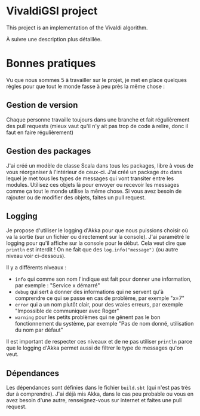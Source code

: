 VivaldiGSI project
===========================

This project is an implementation of the Vivaldi algorithm.

À suivre une description plus détaillée.

Bonnes pratiques
================

Vu que nous sommes 5 à travailler sur le projet, je met en place quelques règles pour que tout le monde fasse à peu près la même chose :

Gestion de version
------------------
Chaque personne travaille toujours dans une branche et fait régulièrement des pull requests (mieux vaut qu'il n'y ait pas trop de code à relire, donc il faut en faire régulièrement)

Gestion des packages
--------------------
J'ai créé un modèle de classe Scala dans tous les packages, libre à vous de vous réorganiser à l'intérieur de ceux-ci. J'ai créé un package `dto` dans lequel je met tous les types de messages qui vont
transiter entre les modules. Utilisez ces objets là pour envoyer ou recevoir les messages comme ça tout le monde utilise la même chose.
Si vous avez besoin de rajouter ou de modifier des objets, faites un pull request.

Logging
-------
Je propose d'utiliser le logging d'Akka pour que nous puissions choisir où va la sortie (sur un fichier ou directement sur la console).
J'ai paramétré le logging pour qu'il affiche sur la console pour le début.
Cela veut dire que `println` est interdit ! On ne fait que des `log.info("message")` (ou autre niveau voir ci-dessous).

Il y a différents niveaux :
* `info` qui comme son nom l'indique est fait pour donner une information, par exemple : "Service x démarré"
* `debug` qui sert à donner des informations qui ne servent qu'à comprendre ce qui se passe en cas de problème, par exemple "x=7"
* `error` qui a un nom plutôt clair, pour des vraies erreurs, par exemple "Impossible de communiquer avec Roger"
* `warning` pour les petits problèmes qui ne gênent pas le bon fonctionnement du système, par exemple "Pas de nom donné, utilisation du nom par défaut"

Il est important de respecter ces niveaux et de ne pas utiliser `println` parce que le logging d'Akka permet aussi de filtrer le type de messages qu'on veut.

Dépendances
-----------
Les dépendances sont définies dans le fichier `build.sbt` (qui n'est pas très dur à comprendre). J'ai déjà mis Akka, dans le cas peu probable ou vous en avez besoin d'une autre,
renseignez-vous sur internet et faites une pull request.
